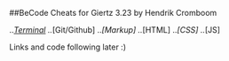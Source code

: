 ##BeCode Cheats for Giertz 3.23 by Hendrik Cromboom

..*[Terminal](test)
..*[Git/Github]
..*[Markup]
..*[HTML]
..*[CSS]
..*[JS]

Links and code following later :)
